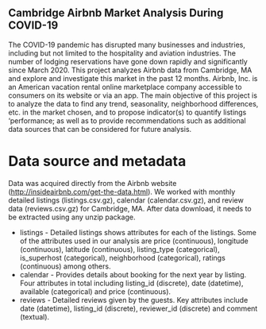 ## Cambridge Airbnb Market Analysis During COVID-19
The COVID-19 pandemic has disrupted many businesses and industries, including but not limited to the hospitality and aviation industries. The number of lodging reservations have gone down rapidly and significantly since March 2020. This project analyzes Airbnb data from Cambridge, MA and explore and investigate this market in the past 12 months.
Airbnb, Inc. is an American vacation rental online marketplace company accessible to consumers on its website or via an app.
The main objective of this project is to analyze the data to find any trend, seasonality, neighborhood differences, etc. in the market chosen, and to propose indicator(s) to quantify listings ‘performance; as well as to provide recommendations such as additional data sources that can be considered for future analysis.

# Data source and metadata

Data was acquired directly from the Airbnb website (http://insideairbnb.com/get-the-data.html). We worked with monthly detailed listings (listings.csv.gz), calendar (calendar.csv.gz), and review data (reviews.csv.gz) for Cambridge, MA. After data download, it needs to be extracted using any unzip package.
- listings - Detailed listings shows attributes for each of the listings. Some of the attributes used in our analysis are price (continuous), longitude (continuous), latitude (continuous), listing_type (categorical), is_superhost (categorical), neighborhood (categorical), ratings (continuous) among others.
- calendar - Provides details about booking for the next year by listing. Four attributes in total including listing_id (discrete), date (datetime), available (categorical) and price (continuous).
- reviews - Detailed reviews given by the guests. Key attributes include date (datetime), listing_id (discrete), reviewer_id (discrete) and comment (textual).
